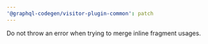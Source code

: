 ```yaml
---
'@graphql-codegen/visitor-plugin-common': patch
---
```


Do not throw an error when trying to merge inline fragment usages.
